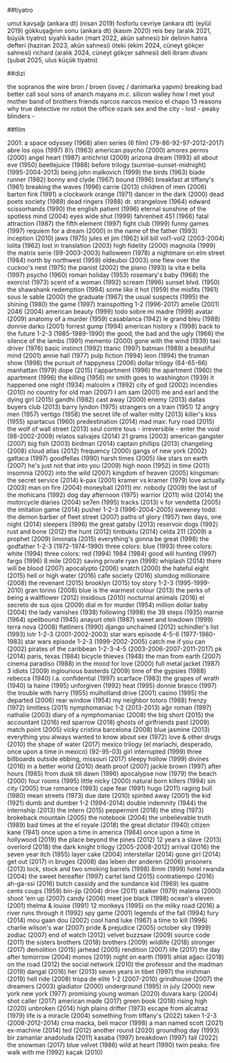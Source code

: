 ##tiyatro

umut kavşağı (ankara dt) (nisan 2019)
fosforlu cevriye (ankara dt) (eylül 2019)
gökkuşağının sonu (ankara dt) (kasım 2020)
reis bey (aralık 2021, büyük tiyatro)
siyahlı kadın (mart 2022, akün sahnesi)
bir delinin hatıra defteri (haziran 2023, akün sahnesi)
öteki (ekim 2024, cüneyt gökçer sahnesi)
richard (aralık 2024, cüneyt gökçer sahnesi)
deli ibram divanı (şubat 2025, ulus küçük tiyatro)


##dizi

the sopranos
the wire
bron / broen (isveç / danimarka yapımı)
breaking bad
better call soul
sons of anarch
mayans m.c.
silicon walley
how I met yout mother
band of brothers
friends
narcos
narcos mexico
el chapo
13 reasons why
true detective
mr robot
the office
ozark
sex and the city -
lost -
peaky blinders -


##film

 2001: a space odyssey (1968)
 alien series (6 film) (79-86-92-97-2012-2017)
 abre los ojos (1997) 
 8½ (1963)
 american psycho (2000)
 amores perros (2000)
 angel heart (1987)
 antichrist (2009)
 arizona dream (1993)
 all about eve (1950)
 beetlejuice (1988)
 before trilogy (sunrise-sunset-midnight) (1995-2004-2013)
 being john malkovich (1999)
 the birds (1963)
 blade runner (1982)
 bonny and clyde (1967)
 bound (1996)
 breakfast at tiffany's (1961)
 breaking the waves (1996)
 carrie (2013)
 children of men (2006)
 barton fink (1991)
 a clockwork orange (1971)
 dancer in the dark (2000)
 dead poets society (1989)
 dead ringers (1988)
 dr. strangelove (1964)
 edward scissorhands (1990)
 the english patient (1996)
 eternal sunshine of the spotless mind (2004)
 eyes wide shut (1999)
 fahrenheit 451 (1966)
 fatal attraction (1987)
 the fifth element (1997)
 fight club (1999)
 funny games (1997)
 requiem for a dream (2000)
 in the name of the father (1993)
 inception (2010)
 jaws (1975)
 jules et jim (1962)
 kill bill vol1-vol2 (2003-2004)
 lolita (1962)
 lost in translation (2003)
 high fidelity (2000)
 magnolia (1999)
 the matrix serie (99-2003-2003)
 halloween (1978)
 a nightmare on elm street (1984)
 north by northwest (1959)
 oldeuboi (2003)
 one flew over the cuckoo's nest (1975)
 the pianist (2002)
 the piano (1993)
 la vita e bella (1997)
 psycho (1960)
 roman holiday (1953)
 rosemary's baby (1968)
 the exorcist (1973)
 scent of a woman (1992)
 scream (1996)
 sunset blvd. (1950)
 the shawshank redemption (1994)
 some like it hot (1959)
 the misfits (1961)
 sous le sable (2000)
 the graduate (1967)
 the usual suspects (1995)
 the shining (1980)
 the game (1997)
 trainspotting 1-2 (1996-2017)
 amelie (2001)
 2046 (2004)
 american beauty (1999)
 todo sobre mi madre (1999)
 avatar (2009)
 anatomy of a murder (1959)
 casablanca (1942)
 le grand bleu (1988)
 donnie darko (2001)
 forrest gump (1994)
 american history x (1998)
 back to the future 1-2-3 (1985-1989-1990)
 the good, the bad and the ugly (1966)
 the silence of the lambs (1991)
 memento (2000)
 gone with the wind (1939)
 taxi driver (1976)
 basic instinct (1992)
 titanic (1997)
 batman (1989)
 a beautiful mind (2001)
 annie hall (1977)
 pulp fiction (1994)
 leon (1994)
 the truman show (1998)
 the pursuit of happyness (2006)
 dollar trilogy (64-65-66)
 manhattan (1979)
 dope (2015)
 l'appartment (1996)
 the apartment (1960)
 the apartment (1996)
 the killing (1956)
 mr smith goes to washington (1939)
 it happened one night (1934)
 malcolm x (1992)
 city of god (2002)
 incendies (2010)
 no country for old man (2007)
 I am sam (2001)
 me and earl and the dying girl (2015)
 gandhi (1982)
 cast away (2000)
 enemy (2013)
 dallas buyers club (2013)
 barry lyndon (1975)
 strangers on a train (1951)
 12 angry men (1957)
 vertigo (1958)
 the secret life of walter mitty (2013)
 killer's kiss (1955)
 spartacus (1960)
 predestination (2014)
 mad max: fury road (2015)
 the wolf of wall street (2013)
 seul contre tous - irreversible - enter the void (98-2002-2009)
 relatos salvajes (2014)
 21 grams (2003)
 american gangster (2007)
 big fish (2003)
 birdman (2014)
 captain phillips (2013)
 changeling (2008)
 cloud atlas (2012)
 frequency (2000)
 gangs of new york (2002)
 gattaca (1997)
 goodfellas (1990)
 harsh times (2005)
 like stars on earth (2007)
 he's just not that into you (2009)
 high noon (1952)
 in time (2011)
 insomnia (2002)
 into the wild (2007)
 kingdom of heaven (2005)
 kingsman: the secret service (2014)
 k-pax (2001)
 kramer vs kramer (1979)
 love actually (2003)
 man on fire (2004)
 moneyball (2011)
 mr. nobody (2009)
 the last of the mohicans (1992)
 dog day afternoon (1975)
 warrior (2011)
 wild (2014)
 the motorcycle diaries (2004)
 se7en (1995)
 tracks (2013)
 v for vendetta (2005)
 the imitation game (2014)
 pusher 1-2-3 (1996-2004-2005)
 sweeney todd: the demon barber of fleet street (2007)
 paths of glory (1957)
 two days, one night (2014)
 sleepers (1996)
 the great gatsby (2013)
 reservoir dogs (1992)
 rust and bone (2012)
 the hunt (2012)
 timbuktu (2014)
 celda 211 (2009)
 a prophet (2009)
 limonata (2015)
 everything's gonna be great (1998)
 the godfather 1-2-3 (1972-1974-1990)
 three colors: blue (1993)
 three colors: white (1994)
 three colors: red (1994)
 1984 (1984)
 good will hunting (1997)
 fargo (1996)
 8 mile (2002)
 saving private ryan (1998)
 whiplash (2014)
 there will be blood (2007)
 apocalypto (2006)
 snatch (2000)
 the hateful eight (2015)
 hell or high water (2016)
 cafe society (2016)
 slumdog millionaire (2008)
 the revenant (2015)
 brooklyn (2015)
 toy story 1-2-3 (1995-1999-2010)
 gran torino (2008)
 blue is the warmest colour (2013)
 the perks of being a wallflower (2012)
 insidious (2010)
 nocturnal animals (2016)
 el secreto de sus ojos (2009)
 dial m for murder (1954)
 million dollar baby (2004)
 the lady vanishes (1938)
 following (1998)
 the 39 steps (1935)
 marnie (1964)
 spellbound (1945)
 anayurt oteli (1987)
 sweet and lowdown (1999)
 terra nova (2008)
 flatliners (1990)
 django unchained (2012)
 schindler's list (1993)
 lotr 1-2-3 (2001-2002-2003)
 star wars episode 4-5-6 (1977-1980-1983)
 star wars episode 1-2-3 (1999-2002-2005)
 catch me if you can (2002)
 pirates of the caribbean 1-2-3-4-5 (2003-2006-2007-2011-2017)
 pk (2014)
 paris, texas (1984)
 bicycle thieves (1948)
 the man from earth (2007)
 cinema paradiso (1988)
 in the mood for love (2000)
 full metal jacket (1987)
 3 idiots (2009)
 inglourious basterds (2009)
 time of the gypsies (1988)
 rebecca (1940)
 l.a. confidential (1997)
 scarface (1983)
 the grapes of wrath (1940)
 la haine (1995)
 unforgiven (1992)
 heat (1995)
 donnie brasco (1997)
 the trouble with harry (1955)
 mulholland drive (2001)
 casino (1995)
 the departed (2006)
 rear window (1954)
 my neighbor totoro (1988)
 frenzy (1972)
 limitless (2011)
 nymphomaniac 1-2 (2013-2013)
 ağır roman (1997)
 nathalie (2003)
 diary of a nymphomaniac (2008)
 the big short (2015)
 the accountant (2016)
 red sparrow (2018)
 ghosts of girlfriends past (2009)
 match point (2005)
 vicky cristina barcelona (2008)
 blue jasmine (2013)
 everything you always wanted to know about sex (1972)
 love & other drugs (2010)
 the shape of water (2017)
 mexico trilogy (el mariachi, desperado, once upon a time in mexico) (92-95-03)
 girl interrupted (1999)
 three billboards outside ebbing, missouri (2017)
 sleepy hollow (1999)
 divines (2016)
 in a better world (2010)
 death proof (2007)
 jackie brown (1997)
 after hours (1985)
 from dusk till dawn (1996)
 apocalypse now (1979)
 the beach (2000)
 four rooms (1995)
 little nicky (2000)
 natural born killers (1994)
 sin city (2005)
 true romance (1993)
 cape fear (1991)
 hugo (2011)
 raging bull (1980)
 mean streets (1973)
 due date (2010)
 spirited away (2001)
 the kid (1921)
 dumb and dumber 1-2 (1994-2014)
 double indemnity (1944)
 the internship (2013)
 the intern (2015)
 peppermint (2018)
 the sting (1973)
 brokeback mountain (2005)
 the notebook (2004)
 the unbelievable truth (1989)
 bad times at the el royale (2018)
 the great dictator (1940)
 citizen kane (1941)
 once upon a time in america (1984)
 once upon a time in hollywood (2019)
 the place beyond the pines (2012)
 12 years a slave (2013)
 overlord (2018)
 the dark knight trilogy (2005-2008-2012)
 arrival (2016)
 the seven year itch (1955)
 layer cake (2004)
 interstellar (2014)
 gone girl (2014)
 get out (2017)
 in bruges (2008)
 das leben der anderen (2006)
 prisoners (2013)
 lock, stock and two smoking barrels (1998)
 8mm (1999)
 hotel rwanda (2004)
 the sweet hereafter (1997)
 cartel land (2015)
 contratiempo (2016)
 ah-ga-ssi (2016)
 butch cassidy and the sundance kid (1969)
 les quatre cents coups (1959)
 bin-jip (2004)
 drive (2011)
 stalker (1979)
 malena (2000)
 shoot 'em up (2007)
 candy (2006)
 meet joe black (1998)
 ocean's eleven (2001)
 thelma & louise (1991)
 12 monkeys (1995)
 on the milky road (2016)
 a river runs through it (1992)
 spy game (2001)
 legends of the fall (1994)
 fury (2014)
 mou gaan dou (2002)
 cool hand luke (1967)
 a time to kill (1996)
 charlie wilson's war (2007)
 pride & prejudice (2005)
 october sky (1999)
 zodiac (2007)
 end of watch (2012)
 velvet buzzsaw (2009)
 source code (2011)
 the sisters brothers (2018)
 brothers (2009)
 wildlife (2018)
 stronger (2017)
 demolition (2015)
 jarhead (2005)
 rendition (2007)
 life (2017)
 the day after tomorrow (2004)
 monos (2019)
 night on earth (1991)
 ahlat ağacı (2018)
 on the road (2012)
 the social network (2010)
 the professor and the madman (2019)
 dangal (2016)
 her (2013)
 seven years in tibet (1997)
 the irishman (2019)
 hell ride (2008)
 tropa de elite 1-2 (2007-2010)
 grindhouse (2007)
 the dreamers (2003)
 gladiator (2000)
 underground (1995)
 in july (2000)
 new york new york (1977)
 promising young woman (2020)
 duvara karşı (2004)
 shot caller (2017)
 american made (2017)
 green book (2018)
 rising high (2020)
 unbroken (2014)
 high plains drifter (1973)
 escape from alcatraz (1979)
 life is a miracle (2004)
 something from tiffany's (2022)
 taken 1-2-3 (2008-2012-2014)
 crna macka, beli macor (1998)
 a man named scott (2021)
 ex-machine (2014)
 ted (2012)
 another round (2020)
 groundhog day (1993)
 bir zamanlar anadoluda (2011)
 kasaba (1997)
 breakdown (1997)
 fall (2022)
the snowman (2017)
blue velvet (1986)
wild at heart (1990)
twin peaks: fire walk with me (1992)
kaçak (2010)
